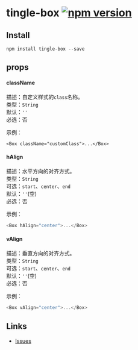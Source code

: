 # tingle-box [![npm version](https://badge.fury.io/js/tingle-box.svg)](http://badge.fury.io/js/tingle-box)

## Install

```
npm install tingle-box --save
```

## props

#### className

描述：自定义样式的`class`名称。  
类型：`String`  
默认：`''`  
必选：否

示例：

```
<Box className="customClass">...</Box>
```

#### hAlign

描述：水平方向的对齐方式。  
类型：`String`  
可选：`start`、`center`、`end`  
默认：`''`(空)  
必选：否

示例：

```js
<Box hAlign="center">...</Box>
```

#### vAlign

描述：垂直方向的对齐方式。  
类型：`String`  
可选：`start`、`center`、`end`  
默认：`''`(空)  
必选：否

示例：

```js
<Box vAlign="center">...</Box>
```

## Links

- [Issues](http://github.com/tinglejs/tingle-box/issues)
